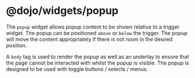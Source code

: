 # @dojo/widgets/popup

The `popup` widget allows popup content to be shown relative to a trigger widget.
The popup can be positioned `above` or `below` the trigger. The popup will move the content appropriately if there is not room in the desired position.

A `body` tag is used to render the popup as well as an underlay to ensure that the page cannot be interacted with whilst the popup is visible. The popup is designed to be used with toggle buttons / selects / menus.
